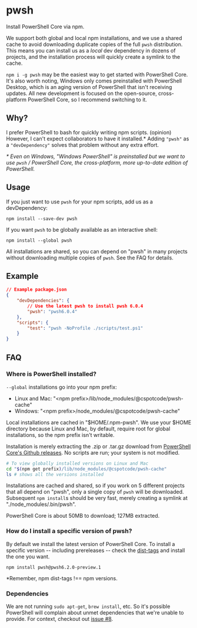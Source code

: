 # pwsh

Install PowerShell Core via npm.

We support both global and local npm installations, and we use a shared cache to avoid downloading duplicate copies of the full `pwsh` distribution.  This means you can install us as a *local* dev dependency in dozens of projects, and the installation process will quickly create a symlink to the cache.

`npm i -g pwsh` may be the easiest way to get started with PowerShell Core.  It's also worth noting, Windows only comes preinstalled with PowerShell Desktop, which is an aging version of PowerShell that isn't receiving updates.  All new development is focused on the open-source, cross-platform PowerShell Core, so I recommend switching to it.

## Why?

I prefer PowerShell to bash for quickly writing npm scripts. (opinion)  However, I can't expect collaborators to have it installed.*  Adding `"pwsh"` as a `"devDependency"` solves that problem without any extra effort.

*\* Even on Windows, "Windows PowerShell" is preinstalled but we want to use `pwsh` / PowerShell Core, the cross-platform, more up-to-date edition of PowerShell.*

## Usage

If you just want to use `pwsh` for your npm scripts, add us as a devDependency:

```
npm install --save-dev pwsh
```

If you want `pwsh` to be globally available as an interactive shell:

```
npm install --global pwsh
```

All installations are shared, so you can depend on "pwsh" in many projects without downloading multiple copies of `pwsh`.  See the FAQ for details.

## Example

```json
// Example package.json
{
    "devDependencies": {
        // Use the latest pwsh to install pwsh 6.0.4
        "pwsh": "pwsh6.0.4"
    },
    "scripts": {
        "test": "pwsh -NoProfile ./scripts/test.ps1"
    }
}
```

## FAQ

### Where is PowerShell installed?

`--global` installations go into your npm prefix:

* Linux and Mac: "\<npm prefix\>/lib/node_modules/@cspotcode/pwsh-cache"
* Windows: "\<npm prefix\>/node_modules/@cspotcode/pwsh-cache"

Local installations are cached in "$HOME/.npm-pwsh".  We use your $HOME directory because Linux and Mac, by default, require root for global installations, so the npm
prefix isn't writable.

Installation is merely extracting the .zip or .tar.gz download from [PowerShell Core's Github releases](https://github.com/PowerShell/PowerShell/releases).  No scripts are run; your system is not modified.

```bash
# To view globally installed versions on Linux and Mac
cd "$(npm get prefix)/lib/node_modules/@cspotcode/pwsh-cache"
ls # shows all the versions installed
```

Installations are cached and shared, so if you work on 5 different projects that all depend
on "pwsh", only a single copy of `pwsh` will be downloaded.  Subsequent `npm install`s should be very fast, merely creating a symlink at "./node_modules/.bin/pwsh".

PowerShell Core is about 50MB to download; 127MB extracted.

### How do I install a specific version of pwsh?

By default we install the latest version of PowerShell Core.  To install a specific version -- including prereleases -- check the [dist-tags](https://www.npmjs.com/package/pwsh?activeTab=versions) and install the one you want.

```
npm install pwsh@pwsh6.2.0-preview.1
```

*Remember, npm dist-tags !== npm versions.

### Dependencies

We are not running `sudo apt-get`, `brew install`, etc.  So it's possible PowerShell will complain about unmet dependencies that we're unable to provide.  For context, checkout out [issue #8](https://github.com/cspotcode/npm-pwsh/issues/8).
